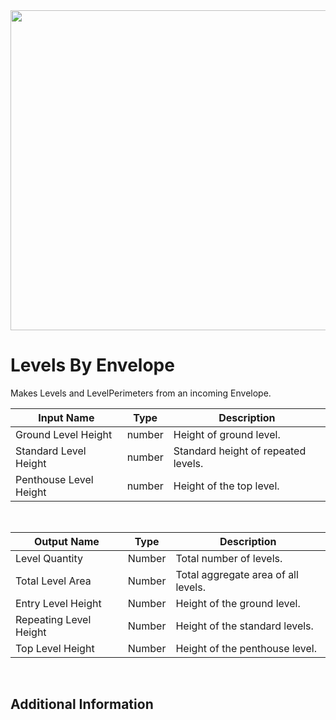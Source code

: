 <img src="preview.png" width="512">

# Levels By Envelope

Makes Levels and LevelPerimeters from an incoming Envelope.

|Input Name|Type|Description|
|---|---|---|
|Ground Level Height|number|Height of ground level.|
|Standard Level Height|number|Standard height of repeated levels.|
|Penthouse Level Height|number|Height of the top level.|


<br>

|Output Name|Type|Description|
|---|---|---|
|Level Quantity|Number|Total number of levels.|
|Total Level Area|Number|Total aggregate area of all levels.|
|Entry Level Height|Number|Height of the ground level.|
|Repeating Level Height|Number|Height of the standard levels.|
|Top Level Height|Number|Height of the penthouse level.|


<br>

## Additional Information

